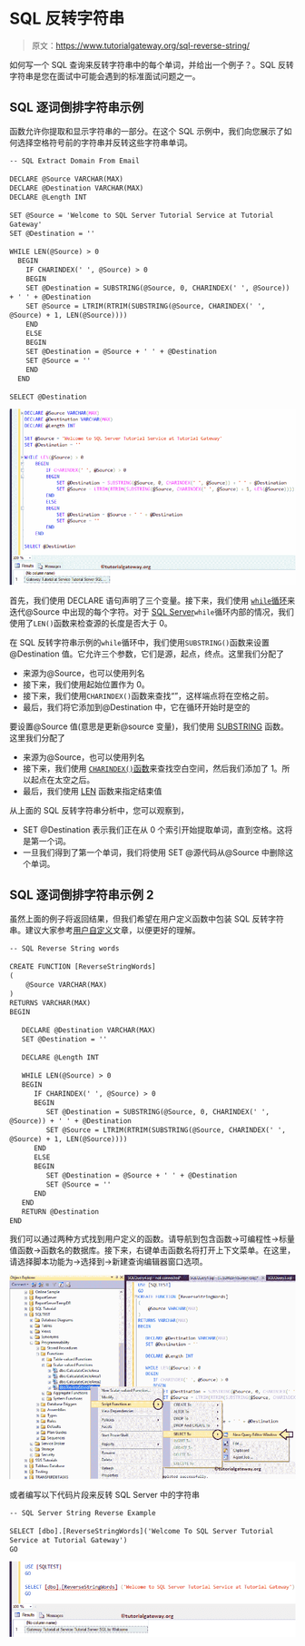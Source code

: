 # SQL 反转字符串

> 原文：<https://www.tutorialgateway.org/sql-reverse-string/>

如何写一个 SQL 查询来反转字符串中的每个单词，并给出一个例子？。SQL 反转字符串是您在面试中可能会遇到的标准面试问题之一。

## SQL 逐词倒排字符串示例

函数允许你提取和显示字符串的一部分。在这个 SQL 示例中，我们向您展示了如何选择空格符号前的字符串并反转这些字符串单词。

```
-- SQL Extract Domain From Email

DECLARE @Source VARCHAR(MAX)
DECLARE @Destination VARCHAR(MAX)
DECLARE @Length INT 

SET @Source = 'Welcome to SQL Server Tutorial Service at Tutorial Gateway'
SET @Destination = ''

WHILE LEN(@Source) > 0
  BEGIN
    IF CHARINDEX(' ', @Source) > 0
    BEGIN
	SET @Destination = SUBSTRING(@Source, 0, CHARINDEX(' ', @Source)) + ' ' + @Destination
	SET @Source = LTRIM(RTRIM(SUBSTRING(@Source, CHARINDEX(' ', @Source) + 1, LEN(@Source))))
    END
    ELSE
    BEGIN
	SET @Destination = @Source + ' ' + @Destination
	SET @Source = ''
    END
  END

SELECT @Destination
```

![SQL Reverse String Words 1](img/a9851b85a45617e7d9f921228f73ab3d.png)

首先，我们使用 DECLARE 语句声明了三个变量。接下来，我们使用 [`while`循环](https://www.tutorialgateway.org/sql-while-loop/)来迭代@Source 中出现的每个字符。对于 [SQL Server](https://www.tutorialgateway.org/sql/)`while`循环内部的情况，我们使用了`LEN()`函数来检查源的长度是否大于 0。

在 SQL 反转字符串示例的`while`循环中，我们使用`SUBSTRING()`函数来设置@Destination 值。它允许三个参数，它们是源，起点，终点。这里我们分配了

*   来源为@Source，也可以使用列名
*   接下来，我们使用起始位置作为 0。
*   接下来，我们使用`CHARINDEX()`函数来查找“”，这样端点将在空格之前。
*   最后，我们将它添加到@Destination 中，它在循环开始时是空的

要设置@Source 值(意思是更新@source 变量)，我们使用 [SUBSTRING](https://www.tutorialgateway.org/sql-substring-function/) 函数。这里我们分配了

*   来源为@Source，也可以使用列名
*   接下来，我们使用 [`CHARINDEX()`函数](https://www.tutorialgateway.org/sql-charindex-function/)来查找空白空间，然后我们添加了 1。所以起点在太空之后。
*   最后，我们使用 [LEN](https://www.tutorialgateway.org/sql-len-function/) 函数来指定结束值

从上面的 SQL 反转字符串分析中，您可以观察到，

*   SET @Destination 表示我们正在从 0 个索引开始提取单词，直到空格。这将是第一个词。
*   一旦我们得到了第一个单词，我们将使用 SET @源代码从@Source 中删除这个单词。

## SQL 逐词倒排字符串示例 2

虽然上面的例子将返回结果，但我们希望在用户定义函数中包装 SQL 反转字符串。建议大家参考[用户自定义](https://www.tutorialgateway.org/user-defined-functions-in-sql/)文章，以便更好的理解。

```
-- SQL Reverse String words

CREATE FUNCTION [ReverseStringWords]
(
    @Source VARCHAR(MAX)
)
RETURNS VARCHAR(MAX)  
BEGIN

   DECLARE @Destination VARCHAR(MAX)
   SET @Destination = '' 

   DECLARE @Length INT

   WHILE LEN(@Source) > 0
   BEGIN
      IF CHARINDEX(' ', @Source) > 0
      BEGIN
         SET @Destination = SUBSTRING(@Source, 0, CHARINDEX(' ', @Source)) + ' ' + @Destination
         SET @Source = LTRIM(RTRIM(SUBSTRING(@Source, CHARINDEX(' ', @Source) + 1, LEN(@Source))))
      END
      ELSE
      BEGIN
         SET @Destination = @Source + ' ' + @Destination
         SET @Source = ''
      END
   END          
   RETURN @Destination
END
```

我们可以通过两种方式找到用户定义的函数。请导航到包含函数->可编程性->标量值函数->函数名的数据库。接下来，右键单击函数名将打开上下文菜单。在这里，请选择脚本功能为->选择到->新建查询编辑器窗口选项。

![SQL Reverse String Words 2](img/18433117caca5e1d2195e122e46d6b25.png)

或者编写以下代码片段来反转 SQL Server 中的字符串

```
-- SQL Server String Reverse Example

SELECT [dbo].[ReverseStringWords]('Welcome To SQL Server Tutorial Service at Tutorial Gateway')
GO
```

![SQL Reverse String Words 3](img/40db748311ad91c09537a4be0b6365b4.png)